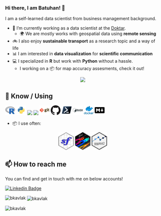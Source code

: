 ### Hi there, I am Batuhan! 👋
  
I am a self-learned data scientist from business management background.

- :mag_right: I’m currently working as a data scientist at the [Doktar](doktar.com).
  - :earth_africa: We are mostly works with geospatial data using **remote sensing**
- :bike: I also enjoy **sustainable transport** as a research topic and a way of life
- :bar_chart: I am interested in **data visualization** for **scientific communication**
- :computer: I specialized in **R** but work with **Python** without a hassle.
  - I working on a 📦 for map accuracy assesments, check it out! 
<p align="center">
  <a href="https://github.com/bkavlak/bootmap"><img src="https://github.com/bkavlak/datacamp2020-doktar/blob/main/images/doktarhex2.png" width="70px"/></a>
</p>

## 🧠 Know / Using

<img src="https://github.com/github/explore/blob/main/topics/r/r.png?raw=true" height="32" /> <img src="https://github.com/github/explore/blob/main/topics/python/python.png?raw=true" height="32" /> <img src="https://github.com/qgis/QGIS/blob/master/images/README-md/main_logo.png?raw=true" height="32" /> <img src="https://camo.githubusercontent.com/d0d0fede269644fda53cb19eb93c180bf0cce60b048649335082fbf3618adfa0/68747470733a2f2f6561727468656e67696e652e676f6f676c652e636f6d2f7374617469632f696d616765732f65617274682d656e67696e652d6c6f676f2e706e67?raw=true" height="32" /> <img src="https://github.com/github/explore/blob/main/topics/git/git.png?raw=true" height="32" /> <img src="https://github.com/github/explore/blob/main/topics/github/github.png?raw=true" height="32" /> <img src="https://github.com/github/explore/blob/main/topics/powershell/powershell.png?raw=true" height="32" />  <img src="https://github.com/github/explore/blob/main/topics/bash/bash.png?raw=true" height="32" /> <img src="https://github.com/github/explore/blob/main/topics/docker/docker.png?raw=true" height="32" /> <img src="https://github.com/github/explore/blob/main/topics/markdown/markdown.png?raw=true" height="32" /> 

  - 📦 I use often: 
<p align="center">
  <a href="https://github.com/r-spatial/sf"><img src="https://raw.githubusercontent.com/loreabad6/sfnetworks_WiG/main/figs/sf.png" width="50px"/></a>
  <a href="https://github.com/tidyverse/dplyr"><img src="https://raw.githubusercontent.com/tidyverse/dplyr/master/man/figures/logo.png" width="50px"/></a>
  <a href="https://github.com/tidyverse/ggplot2"><img src="https://raw.githubusercontent.com/tidyverse/ggplot2/master/man/figures/logo.png" width="50px"/></a>
</p>

## 📫 How to reach me

You can find and get in touch with me on below accounts!

[![Linkedin Badge](https://img.shields.io/badge/batuhankavlak-follow%20on%20linkedin-blue?style=for-the-badge&logo=linkedin)](https://www.linkedin.com/in/batuhan-kavlak-05b631a8/)


<p><img align="left" src="https://github-readme-stats.vercel.app/api/top-langs?username=bkavlak&show_icons=true&locale=en&layout=compact" alt="bkavlak" /></p>

<p>&nbsp;<img align="center" src="https://github-readme-stats.vercel.app/api?username=bkavlak&show_icons=true&locale=en" alt="bkavlak" /></p>

<p><img align="center" src="https://github-readme-streak-stats.herokuapp.com/?user=bkavlak" alt="bkavlak" /></p>


<!--
Here are some ideas to get you started:


- 🌱 I’m currently learning ...
- 👯 I’m looking to collaborate on ...
- 🤔 I’m looking for help with ...
- 💬 Ask me about ...
- 📫 How to reach me: ...
- 😄 Pronouns: ...
- ⚡ Fun fact: ...
-->
